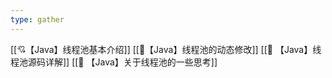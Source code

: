 ```yaml
---
type: gather
---
```

[[💘【Java】线程池基本介绍]]
[[🍗【Java】线程池的动态修改]]
[[🍡 【Java】线程池源码详解]]
[[💜 【Java】关于线程池的一些思考]]

